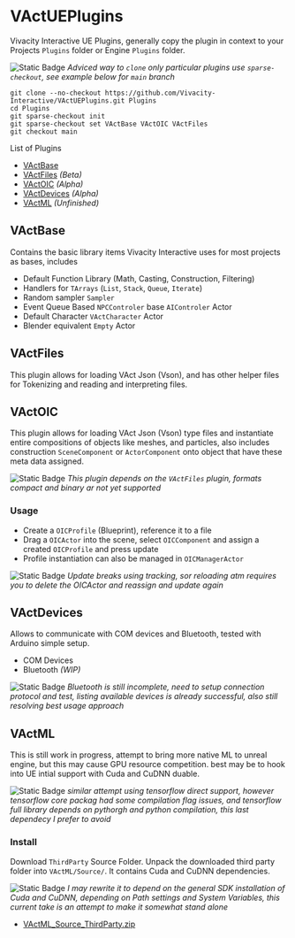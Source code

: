 # VActUEPlugins
Vivacity Interactive UE Plugins, generally copy the plugin in context to your Projects ``Plugins`` folder or Engine ``Plugins`` folder.

![Static Badge](https://img.shields.io/badge/Tip-green)
_Adviced way to ``clone`` only particular plugins use  ``sparse-checkout``, see example below for ``main`` branch_
```git-bash
git clone --no-checkout https://github.com/Vivacity-Interactive/VActUEPlugins.git Plugins
cd Plugins
git sparse-checkout init
git sparse-checkout set VActBase VActOIC VActFiles
git checkout main
```

List of Plugins
- [VActBase](#vactbase)
- [VActFiles](#vactfiles) _(Beta)_
- [VActOIC](#vactoic) _(Alpha)_
- [VActDevices](#vactdevices) _(Alpha)_
- [VActML](#vactml) _(Unfinished)_

## VActBase
Contains the basic library items Vivacity Interactive uses for most projects as bases, includes
- Default Function Library (Math, Casting, Construction, Filtering)
- Handlers for ``TArrays`` (``List``, ``Stack``, ``Queue``, ``Iterate``)
- Random sampler ``Sampler``
- Event Queue Based ``NPCControler`` base ``AIControler`` Actor
- Default Character ``VActCharacter`` Actor
- Blender equivalent `Empty` Actor

## VActFiles
This plugin allows for loading VAct Json (Vson), and has other helper files for Tokenizing and reading and interpreting files.

## VActOIC
This plugin allows for loading VAct Json (Vson) type files and instantiate entire compositions of objects like meshes, and particles, also includes construction ``SceneComponent`` or ``ActorComponent`` onto object that have these meta data assigned.

![Static Badge](https://img.shields.io/badge/Important-purple)
_This plugin depends on the ``VActFiles`` plugin, formats compact and binary ar not yet supported_

### Usage
- Create a ``OICProfile`` (Blueprint), reference it to a file
- Drag a ``OICActor`` into the scene, select ``OICComponent`` and assign a created ``OICProfile`` and press update
- Profile instantiation can also be managed in ``OICManagerActor``

![Static Badge](https://img.shields.io/badge/Warning-yellow)
_Update breaks using tracking, sor reloading atm requires you to delete the OICActor and reassign and update again_

## VActDevices
Allows to communicate with COM devices and Bluetooth, tested with Arduino simple setup.
- COM Devices
- Bluetooth _(WIP)_

![Static Badge](https://img.shields.io/badge/Note-blue)
_Bluetooth is still incomplete, need to setup connection protocol and test, listing available devices is already successful, also still resolving best usage approach_

## VActML
This is still work in progress, attempt to bring more native ML to unreal engine, but this may cause GPU resource competition. best may be to hook into UE intial support with Cuda and CuDNN duable.

![Static Badge](https://img.shields.io/badge/Note-blue)
_similar attempt using tensorflow direct support, however tensorflow core packag had some compilation flag issues, and tensorflow full library depends on pythorgh and python compilation, this last dependecy I prefer to avoid_

### Install
Download ``ThirdParty`` Source Folder. Unpack the downloaded third party folder into ``VActML/Source/``. It contains Cuda and CuDNN dependencies.

![Static Badge](https://img.shields.io/badge/Note-blue)
_I may rewrite it to depend on the general SDK installation of Cuda and CuDNN, depending on Path settings and System Variables, this current take is an attempt to make it somewhat stand alone_

- [VActML_Source_ThirdParty.zip](https://drive.google.com/file/d/1gFahD7kSydta6d4YZs3LgYqo54lmAFfP/view?usp=sharing "ThirdParty zip file dependencies")
